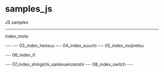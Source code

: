 # samples_js
JS samples

---
index_moto

<!DOCTYPE html>
<html lang="ja">
<head>
   <meta charset="UTF-8">
   <title>JavaScript :D</title> 
</head>
<body>
   <script>
   /*



   */

   </script>
</body>
</html>
---
<!DOCTYPE html>
<html lang="ja">
<head>
   <meta charset="UTF-8">
   <title>JavaScript :D</title> 
</head>
<body>
   <script>
   /*
01_Java Script

* 概要
- ブラウザに実装されているスクリプト言語
- 動きのあるウェブサイトやインタフェイスを作るのによく使う

* リファレンスは、man javascriptで検索
https://developer.mozilla.org/ja/docs/Web/JavaScript

—
* 文の区切りと終りはセミコロン ;

* 変数： データにつけるラベル
- 変数を使うには必ず宣言をする
  宣言をする際には var
  = は代入演算子と呼ばれる。右辺のものを左辺に代入する　という意味

JavaScriptで扱える数値は
　数値
　　10 整数値
　　2.5　実数値
　　-2.5　マイナス値
　演算子
　　+ - * / %（余りを表す）
　　+= 代入を伴う演算子
　　++ — 単行演算子

* Windows 版の Chrome では「Ctrl + Shift + J」キーで JavaScript コンソールを起動できる。
　もしくはブラウザ右上にある横3本線のアイコンをクリックし、「その他のツール」-「デベロッパーツール」-「Console」


   */

   </script>
</body>
</html>
---
03_index_hensuu

<!DOCTYPE html>
<html lang="ja">
<head>
   <meta charset="UTF-8">
   <title>JavaScript :D</title> 
</head>
<body>
   <script>
   /*
     変数： データにつけるラベル
	 
	 データ型
	 　- 文字列
	 　- 数値
	 　- 真偽値 (true / false)
	 　- オブジェクト
	 　　- 配列
	 	 　- 関数
	 　　- 組み込みオブジェクト
　　- undefind （アンデファインド）定義されていない
　　- null 何もない 
   */
   var msg;
   msg = "hello world!";
   console.log(msg) ;
   
   // 以下のように一気に書くことも可能
   var msg = "hello world!!";
   console.log(msg) ;
	
	//複数の変数があったときに以下のように一気に書くこともできる
	x = 20,
	y = 10;
   </script>
</body>
</html>
---
04_index_suuchi

<!DOCTYPE html>
<html lang="ja">
<head>
   <meta charset="UTF-8">
   <title>JavaScript :D</title> 
</head>
<body>
   <script>
   /*
     変数： データにつけるラベル
	 
	 データ型
	 　- 文字列
	 　- 数値
	 　- 真偽値 (true / false)
	 　- オブジェクト
	 　　- 配列
	 	 　- 関数
	 　　- 組み込みオブジェクト
　　- undefind （アンデファインド）定義されていない
　　- null 何もない 
   */

   var x;
   x = 10 * 2; // 20
   x = 10 % 3 // 1（10を3で割った余り）
   x = x + 5; // 以下のように短く書くこともできる
   // x = x + 5;
   x += 5; // 6
   x++; // 7 1を足しなさい
   x--; // 6 1を引きなさい
   console.log(x);
   var msg;
   msg = "hello world!";
   console.log(msg) ;
   
   // 以下のように一気に書くことも可能
   var msg = "hello world!!";
   console.log(msg) ;
	
	//複数の変数があったときに以下のように一気に書くこともできる
	x = 20,
	y = 10;
   </script>
</body>
</html>
---
05_index_mojiretsu

<!DOCTYPE html>
<html lang="ja">
<head>
   <meta charset="UTF-8">
   <title>JavaScript :D</title> 
</head>
<body>
   <script>
   /*
　　　文字列　"ダブルコーテーションで囲うか" 'シングルコーテーションで囲う'　どちらでも違いはない
　　　　　表現方法
　　　　　特殊文字
　　　演算子
   */
　　var s;
　　s = "hello";
　　s = 'hel\'lo';
   // \n 改行　Windowsだと ¥ 
   // \t タブ
   s = 'it\’s\n a pe\tn.';

   s = "hello " + "world";
   s = "5" + 5; //"55" なぜなら文字列と数値だから
   console.log(s);
   </script>
</body>
</html>
---
06_index_if

<!DOCTYPE html>
<html lang="ja">
<head>
   <meta charset="UTF-8">
   <title>JavaScript :D</title> 
</head>
<body>
   <script>
   /*
    条件分岐によって処理を振り分けたいとき
    if (条件) {
        真
    } else {
        偽
    }

    比較演算子
    > <
    >= <= 〜以上、〜以下
    === 〜と等しい
    !== 〜と等しくない

    論理演算子
    AND &&
    OR ||
    NOT !
    score > 60 && score < 80 スコアが60より大きくて80より小さい
   */
var score = 50;
if(score > 60) {
    console.log("ok!");
} else if (score > 40 ) {
    console.log("soso...");
}
else{
    console.log("ng!")

}
   </script>
</body>
</html>
---
07_index_shingichi_sankouenzanshi

<!DOCTYPE html>
<html lang="ja">
<head>
   <meta charset="UTF-8">
   <title>JavaScript :D</title> 
</head>
<body>
   <script>
   /*
      真偽値
         文字列：空文字以外だったらtrue
         数値： ０　か NaN（not a number）以外だったらtrue
         true / false
         object: null 以外だったらtrue
         undefind, null -> false
   */
   
   if (x) {
       // 処理
   }

   if (x !== '') {
       // 処理
   }

        /*
            三項演算子

            var a,b,c;
            if (条件) {
                a = b;
            } else {
                a = c;
            }
            a = （条件） ? b : c;
        */
        var max, x, y;
        max = (x > y) ? x : y;
        // この場合は、yより大きかったらxの方がmax、そうじゃなかたらyの方がmax　という意味

   </script>
</body>
</html>
---
08_index_switch

<!DOCTYPE html>
<html lang="ja">
<head>
   <meta charset="UTF-8">
   <title>JavaScript :D</title> 
</head>
<body>
   <script>
   /*
        条件分岐
        switch
            ある変数が取りうる値が複数あって、それに応じて処理を振り分けたい場合にすっきり書くことが出来る構文
   */
   var signal = "red";

   switch(signal) {
        case "red":  // case : 選択肢
            console.log("stop!");
            break;  // break : 処理が終わった合図
        case "green": 
        case "blue": 
            console.log("go!");
            break;  
        case "yellow":  
            console.log("slow down!");
            break;  
        default:
            console.log("wrong signal");
            break;           
   }

   
   </script>
</body>
</html>
---



